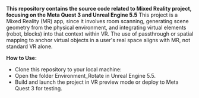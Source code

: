 **This repository contains the source code related to Mixed Reality project, focusing on the Meta Quest 3 and Unreal Engine 5.5**
This project is a Mixed Reality (MR) app, since it involves room scanning, generating scene geometry from the physical environment, and integrating virtual elements (robot, blocks) into that context within VR. 
The use of passthrough or spatial mapping to anchor virtual objects in a user's real space aligns with MR, not standard VR alone. 

**How to Use:**
- Clone this repository to your local machine:
- Open the folder Environment_Rotate in Unreal Engine 5.5.
- Build and launch the project in VR preview mode or deploy to Meta Quest 3 for testing.
